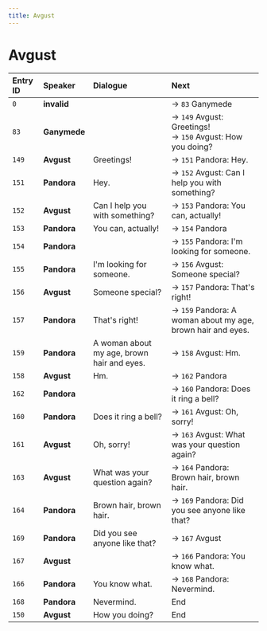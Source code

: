 ```yaml
---
title: Avgust
---
```


# Avgust


| Entry ID | Speaker | Dialogue | Next |
| :------- | :------ | :------- | :------------ |
| `0` | **invalid** |  | → `83` Ganymede |
| `83` | **Ganymede** |  | → `149` Avgust: Greetings\!<br>→ `150` Avgust: How you doing? |
| `149` | **Avgust** | Greetings\! | → `151` Pandora: Hey\. |
| `151` | **Pandora** | Hey\. | → `152` Avgust: Can I help you with something? |
| `152` | **Avgust** | Can I help you with something? | → `153` Pandora: You can, actually\! |
| `153` | **Pandora** | You can, actually\! | → `154` Pandora |
| `154` | **Pandora** |  | → `155` Pandora: I'm looking for someone\. |
| `155` | **Pandora** | I'm looking for someone\. | → `156` Avgust: Someone special? |
| `156` | **Avgust** | Someone special? | → `157` Pandora: That's right\! |
| `157` | **Pandora** | That's right\! | → `159` Pandora: A woman about my age, brown hair and eyes\. |
| `159` | **Pandora** | A woman about my age, brown hair and eyes\. | → `158` Avgust: Hm\. |
| `158` | **Avgust** | Hm\. | → `162` Pandora |
| `162` | **Pandora** |  | → `160` Pandora: Does it ring a bell? |
| `160` | **Pandora** | Does it ring a bell? | → `161` Avgust: Oh, sorry\! |
| `161` | **Avgust** | Oh, sorry\! | → `163` Avgust: What was your question again? |
| `163` | **Avgust** | What was your question again? | → `164` Pandora: Brown hair, brown hair\. |
| `164` | **Pandora** | Brown hair, brown hair\. | → `169` Pandora: Did you see anyone like that? |
| `169` | **Pandora** | Did you see anyone like that? | → `167` Avgust |
| `167` | **Avgust** |  | → `166` Pandora: You know what\. |
| `166` | **Pandora** | You know what\. | → `168` Pandora: Nevermind\. |
| `168` | **Pandora** | Nevermind\. | End |
| `150` | **Avgust** | How you doing? | End |
